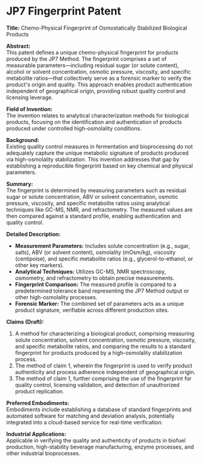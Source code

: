 # JP7 Fingerprint Patent

**Title:** Chemo-Physical Fingerprint of Osmostatically Stabilized Biological Products

**Abstract:**  
This patent defines a unique chemo-physical fingerprint for products produced by the JP7 Method. The fingerprint comprises a set of measurable parameters—including residual sugar (or solute content), alcohol or solvent concentration, osmotic pressure, viscosity, and specific metabolite ratios—that collectively serve as a forensic marker to verify the product's origin and quality. This approach enables product authentication independent of geographical origin, providing robust quality control and licensing leverage.

**Field of Invention:**  
The invention relates to analytical characterization methods for biological products, focusing on the identification and authentication of products produced under controlled high-osmolality conditions.

**Background:**  
Existing quality control measures in fermentation and bioprocessing do not adequately capture the unique metabolic signature of products produced via high-osmolality stabilization. This invention addresses that gap by establishing a reproducible fingerprint based on key chemical and physical parameters.

**Summary:**  
The fingerprint is determined by measuring parameters such as residual sugar or solute concentration, ABV or solvent concentration, osmotic pressure, viscosity, and specific metabolite ratios using analytical techniques like GC-MS, NMR, and refractometry. The measured values are then compared against a standard profile, enabling authentication and quality control.

**Detailed Description:**  
- **Measurement Parameters:** Includes solute concentration (e.g., sugar, salts), ABV (or solvent content), osmolality (mOsm/kg), viscosity (centipoise), and specific metabolite ratios (e.g., glycerol-to-ethanol, or other key markers).  
- **Analytical Techniques:** Utilizes GC-MS, NMR spectroscopy, osmometry, and refractometry to obtain precise measurements.  
- **Fingerprint Comparison:** The measured profile is compared to a predetermined tolerance band representing the JP7 Method output or other high-osmolality processes.  
- **Forensic Marker:** The combined set of parameters acts as a unique product signature, verifiable across different production sites.

**Claims (Draft):**  
1. A method for characterizing a biological product, comprising measuring solute concentration, solvent concentration, osmotic pressure, viscosity, and specific metabolite ratios, and comparing the results to a standard fingerprint for products produced by a high-osmolality stabilization process.  
2. The method of claim 1, wherein the fingerprint is used to verify product authenticity and process adherence independent of geographical origin.  
3. The method of claim 1, further comprising the use of the fingerprint for quality control, licensing validation, and detection of unauthorized product replication.

**Preferred Embodiments:**  
Embodiments include establishing a database of standard fingerprints and automated software for matching and deviation analysis, potentially integrated into a cloud-based service for real-time verification.

**Industrial Applications:**  
Applicable in verifying the quality and authenticity of products in biofuel production, high-stability beverage manufacturing, enzyme processes, and other industrial bioprocesses.
